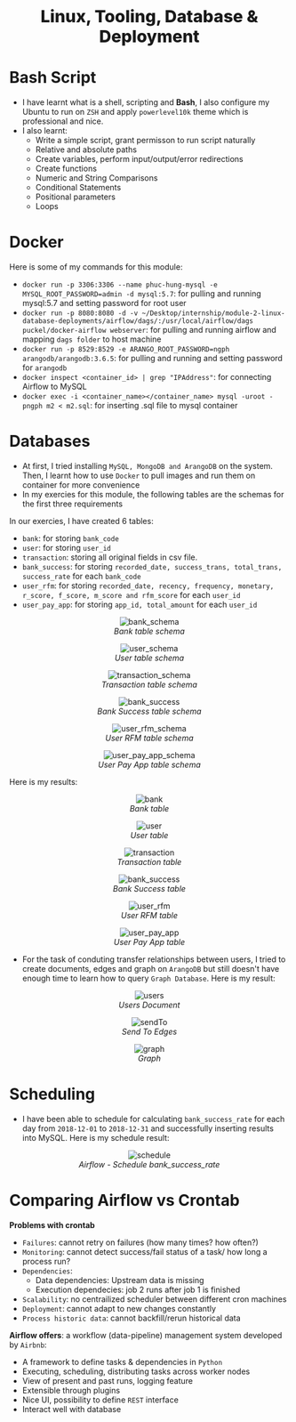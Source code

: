 <p style="text-align:center;font-weight:800;font-size:30px">Linux, Tooling, Database & Deployment</p>

# Bash Script

- I have learnt what is a shell, scripting and **Bash**, I also configure my Ubuntu to run on `ZSH` and apply `powerlevel10k` theme which is professional and nice.
- I also learnt:
  - Write a simple script, grant permisson to run script naturally
  - Relative and absolute paths
  - Create variables, perform input/output/error redirections
  - Create functions
  - Numeric and String Comparisons
  - Conditional Statements
  - Positional parameters
  - Loops

# Docker

Here is some of my commands for this module:

- `docker run -p 3306:3306 --name phuc-hung-mysql -e MYSQL_ROOT_PASSWORD=admin -d mysql:5.7`: for pulling and running mysql:5.7 and setting password for root user
- `docker run -p 8080:8080 -d -v ~/Desktop/internship/module-2-linux-database-deployments/airflow/dags/:/usr/local/airflow/dags puckel/docker-airflow webserver`: for pulling and running airflow and mapping `dags folder` to host machine
- `docker run -p 8529:8529 -e ARANGO_ROOT_PASSWORD=ngph arangodb/arangodb:3.6.5`: for pulling and running and setting password for `arangodb`
- `docker inspect <container_id> | grep "IPAddress"`: for connecting Airflow to MySQL
- `docker exec -i <container_name></container_name> mysql -uroot -pngph m2 < m2.sql`: for inserting .sql file to mysql container

# Databases
- At first, I tried installing `MySQL, MongoDB and ArangoDB` on the system. Then, I learnt how to use `Docker` to pull images and run them on container for more convenience
- In my exercies for this module, the following tables are the schemas for the first three requirements

In our exercies, I have created 6 tables:
- `bank`: for storing `bank_code`
- `user`: for storing `user_id`
- `transaction`: storing all original fields in csv file.
- `bank_success`: for storing `recorded_date, success_trans, total_trans, success_rate` for each `bank_code`
- `user_rfm`: for storing `recorded_date, recency, frequency, monetary, r_score, f_score, m_score and rfm_score` for each `user_id`
- `user_pay_app`: for storing `app_id, total_amount` for each `user_id`


<p align="center">
  <img src="./assets/report/bank_schema.png" alt="bank_schema">
  <br/>
  <i>Bank table schema</i>
</p>

<p align="center">
  <img src="./assets/report/user_schema.png" alt="user_schema">
  <br/>
  <i>User table schema</i>
</p>

<p align="center">
  <img src="./assets/report/transaction_schema.png" alt="transaction_schema">
  <br/>
  <i>Transaction table schema</i>
</p>

<p align="center">
  <img src="./assets/report/bank_success_schema.png" alt="bank_success">
  <br/>
  <i>Bank Success table schema</i>
</p>


<p align="center">
  <img src="./assets/report/user_rfm_schema.png" alt="user_rfm_schema">
  <br/>
  <i>User RFM table schema</i>
</p>

<p align="center">
  <img src="./assets/report/user_pay_app_schema.png" alt="user_pay_app_schema">
  <br/>
  <i>User Pay App table schema</i>
</p>

Here is my results:

<p align="center">
  <img src="./assets/report/bank.png" alt="bank">
  <br/>
  <i>Bank table</i>
</p>

<p align="center">
  <img src="./assets/report/user.png" alt="user">
  <br/>
  <i>User table</i>
</p>

<p align="center">
  <img src="./assets/report/transaction.png" alt="transaction">
  <br/>
  <i>Transaction table</i>
</p>

<p align="center">
  <img src="./assets/report/bank_success.png" alt="bank_success">
  <br/>
  <i>Bank Success table</i>
</p>


<p align="center">
  <img src="./assets/report/user_rfm.png" alt="user_rfm">
  <br/>
  <i>User RFM table</i>
</p>

<p align="center">
  <img src="./assets/report/user_pay_app.png" alt="user_pay_app">
  <br/>
  <i>User Pay App table</i>
</p>



- For the task of conduting transfer relationships between users, I tried to create documents, edges and graph on `ArangoDB` but still doesn't have enough time to learn how to query `Graph Database`. Here is my result:

<p align="center">
  <img src="./assets/report/users.png" alt="users">
  <br/>
  <i>Users Document</i>
</p>

<p align="center">
  <img src="./assets/report/sendTo.png" alt="sendTo">
  <br/>
  <i>Send To Edges</i>
</p>

<p align="center">
  <img src="./assets/report/graph.png" alt="graph">
  <br/>
  <i>Graph</i>
</p>

# Scheduling

- I have been able to schedule for calculating `bank_success_rate` for each day from `2018-12-01` to `2018-12-31` and successfully inserting results into MySQL. Here is my schedule result:

<p align="center">
  <img src="./assets/report/schedule.png" alt="schedule">
  <br/>
  <i>Airflow - Schedule bank_success_rate</i>
</p>

# Comparing Airflow vs Crontab

**Problems with crontab**
- `Failures`: cannot retry on failures (how many times? how often?)
- `Monitoring`: cannot detect success/fail status of a task/ how long a process run?
- `Dependencies`: 
  - Data dependencies: Upstream data is missing
  - Execution dependecies: job 2 runs after job 1 is finished
- `Scalability`: no centrailized scheduler between different cron machines
- `Deployment`: cannot adapt to new changes constantly
- `Process historic data`: cannot backfill/rerun historical data

**Airflow offers**: a workflow (data-pipeline) management system developed by `Airbnb`:
- A framework to define tasks & dependencies in `Python`
- Executing, scheduling, distributing tasks across worker nodes
- View of present and past runs, logging feature
- Extensible through plugins
- Nice UI, possibility to define `REST` interface
- Interact well with database

